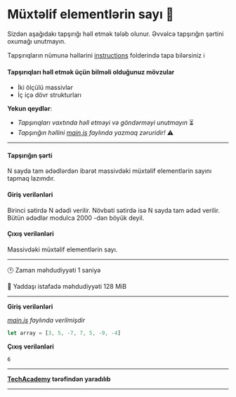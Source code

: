 # Müxtəlif elementlərin sayı 🎯

Sizdən aşağıdakı tapşırığı həll etmək tələb olunur. Əvvəlcə tapşırığın şərtini oxumağı unutmayın.

Tapşırıqların nümunə həllərini [instructions](../instructions) folderində tapa bilərsiniz :information_source:

#### Tapşırıqları həll etmək üçün bilməli olduğunuz mövzular

* İki ölçülü massivlər
* İç içə dövr strukturları

**Yekun qeydlər**: 

* *Tapşırıqları vaxtında həll etməyi və göndərməyi unutmayın* ⏳
* *Tapşırığın həllini [main.js](./main.js) faylında yazmaq zəruridir!* :warning:

---

#### Tapşırığın şərti

N sayda tam ədədlərdən ibarət massivdəki müxtəlif elementlərin sayını tapmaq lazımdır.


#### Giriş verilənləri
Birinci sətirdə N ədədi verilir. Növbəti sətirdə isə N sayda tam ədəd verilir. Bütün ədədlər modulca 2000 -dən böyük deyil.


#### Çıxış verilənləri
Massivdəki müxtəlif elementlərin sayı.


---

:clock2: Zaman məhdudiyyəti 1 saniyə

:floppy_disk: Yaddaşı istafadə məhdudiyyəti 128 MiB

---

**Giriş verilənləri** 


*[main.js](./main.js) faylında verilmişdir*
```javascript
let array = [3, 5, -7, 7, 5, -9, -4]
```

**Çıxış verilənləri**

```
6
```


---

**[TechAcademy](https://www.tech.edu.az/) tərəfindən yaradılıb**

---
